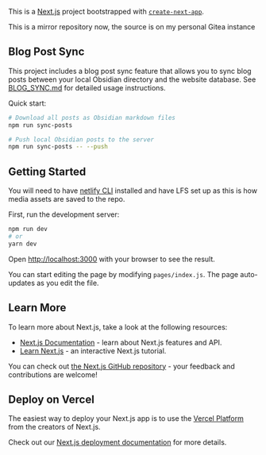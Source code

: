 This is a [Next.js](https://nextjs.org/) project bootstrapped with [`create-next-app`](https://github.com/vercel/next.js/tree/canary/packages/create-next-app).

This is a mirror repository now, the source is on my personal Gitea instance

## Blog Post Sync

This project includes a blog post sync feature that allows you to sync blog posts between your local Obsidian directory and the website database. See [BLOG_SYNC.md](./BLOG_SYNC.md) for detailed usage instructions.

Quick start:
```bash
# Download all posts as Obsidian markdown files
npm run sync-posts

# Push local Obsidian posts to the server
npm run sync-posts -- --push
```


## Getting Started

You will need to have [netlify CLI](https://docs.netlify.com/cli/get-started/#authentication) installed and have LFS set up as this is how
media assets are saved to the repo. 

First, run the development server:

```bash
npm run dev
# or
yarn dev
```

Open [http://localhost:3000](http://localhost:3000) with your browser to see the result.

You can start editing the page by modifying `pages/index.js`. The page auto-updates as you edit the file.

## Learn More

To learn more about Next.js, take a look at the following resources:

- [Next.js Documentation](https://nextjs.org/docs) - learn about Next.js features and API.
- [Learn Next.js](https://nextjs.org/learn) - an interactive Next.js tutorial.

You can check out [the Next.js GitHub repository](https://github.com/vercel/next.js/) - your feedback and contributions are welcome!

## Deploy on Vercel

The easiest way to deploy your Next.js app is to use the [Vercel Platform](https://vercel.com/import?utm_medium=default-template&filter=next.js&utm_source=create-next-app&utm_campaign=create-next-app-readme) from the creators of Next.js.

Check out our [Next.js deployment documentation](https://nextjs.org/docs/deployment) for more details.

